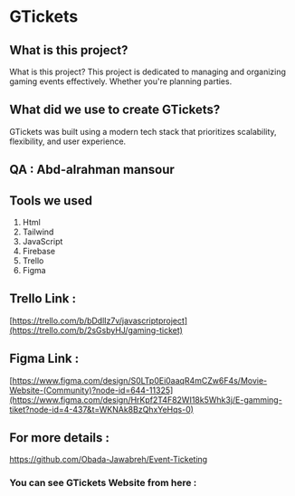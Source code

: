 # GTickets

## What is this project?
What is this project? This project is dedicated to managing and organizing gaming events effectively. Whether you're planning parties.

## What did we use to create GTickets?
GTickets was built using a modern tech stack that prioritizes scalability, flexibility, and user experience.

## QA : Abd-alrahman mansour

## Tools we used 
1. Html
2. Tailwind 
3. JavaScript
4. Firebase
5. Trello
6. Figma

## Trello Link :
[https://trello.com/b/bDdlIz7v/javascriptproject](https://trello.com/b/2sGsbyHJ/gaming-ticket)

## Figma Link :
[https://www.figma.com/design/S0LTp0Ei0aaqR4mCZw6F4s/Movie-Website-(Community)?node-id=644-11325](https://www.figma.com/design/HrKpf2T4F82WI18k5Whk3j/E-gamming-tiket?node-id=4-437&t=WKNAk8BzQhxYeHqs-0)

## For more details :
https://github.com/Obada-Jawabreh/Event-Ticketing

### You can see GTickets Website from here : 
